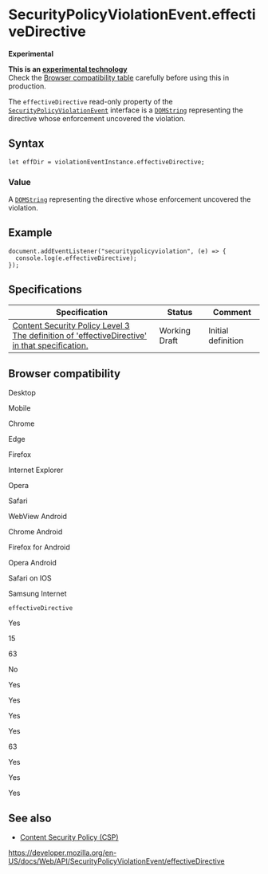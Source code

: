 SecurityPolicyViolationEvent.effectiveDirective
===============================================

**Experimental**

**This is an [experimental technology](https://developer.mozilla.org/en-US/docs/MDN/Guidelines/Conventions_definitions#experimental)**  
Check the [Browser compatibility table](#browser_compatibility) carefully before using this in production.

The `effectiveDirective` read-only property of the [`SecurityPolicyViolationEvent`](../securitypolicyviolationevent) interface is a [`DOMString`](../domstring) representing the directive whose enforcement uncovered the violation.

Syntax
------

    let effDir = violationEventInstance.effectiveDirective;

### Value

A [`DOMString`](../domstring) representing the directive whose enforcement uncovered the violation.

Example
-------

    document.addEventListener("securitypolicyviolation", (e) => {
      console.log(e.effectiveDirective);
    });

Specifications
--------------

<table><thead><tr class="header"><th>Specification</th><th>Status</th><th>Comment</th></tr></thead><tbody><tr class="odd"><td><a href="https://w3c.github.io/webappsec-csp/#dom-securitypolicyviolationevent-effectivedirective">Content Security Policy Level 3<br />
<span class="small">The definition of 'effectiveDirective' in that specification.</span></a></td><td><span class="spec-wd">Working Draft</span></td><td>Initial definition</td></tr></tbody></table>

Browser compatibility
---------------------

Desktop

Mobile

Chrome

Edge

Firefox

Internet Explorer

Opera

Safari

WebView Android

Chrome Android

Firefox for Android

Opera Android

Safari on IOS

Samsung Internet

`effectiveDirective`

Yes

15

63

No

Yes

Yes

Yes

Yes

63

Yes

Yes

Yes

See also
--------

-   [Content Security Policy (CSP)](https://developer.mozilla.org/en-US/docs/Web/HTTP/CSP)

<a href="https://developer.mozilla.org/en-US/docs/Web/API/SecurityPolicyViolationEvent/effectiveDirective" class="_attribution-link">https://developer.mozilla.org/en-US/docs/Web/API/SecurityPolicyViolationEvent/effectiveDirective</a>
